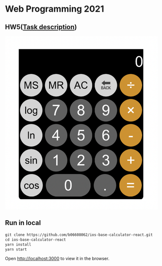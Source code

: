 # Web Programming 2021

## HW5([Task description](https://github.com/b06608062/ios-base-calculator-react/blob/master/hw5.pdf))
![This is an image](https://github.com/b06608062/ios-base-calculator-react/blob/master/demo_image/截圖%202022-03-25%20下午3.02.21.png)

## Run in local
```
git clone https://github.com/b06608062/ios-base-calculator-react.git
cd ios-base-calculator-react
yarn install
yarn start
```
Open [http://localhost:3000](http://localhost:3000) to view it in the browser.
